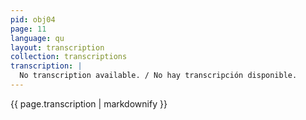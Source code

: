 ```yaml
---
pid: obj04
page: 11
language: qu
layout: transcription
collection: transcriptions
transcription: |
  No transcription available. / No hay transcripción disponible.
---
```


{{ page.transcription | markdownify }}
